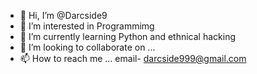 - 👋 Hi, I’m @Darcside9
- 👀 I’m interested in Programmimg
- 🌱 I’m currently learning Python and ethnical hacking
- 💞️ I’m looking to collaborate on ...
- 📫 How to reach me ... email- darcside999@gmail.com

<!---
Darcside9/Darcside9 is a ✨ special ✨ repository because its `README.md` (this file) appears on your GitHub profile.
You can click the Preview link to take a look at your changes.
--->
